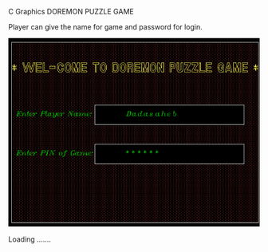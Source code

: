 C Graphics DOREMON PUZZLE GAME

Player can give the name for game and password for login.

![](https://github.com/Dadasaheb-Sawant/C-Graphics-Doremon-Puzzle-game/blob/master/Screenshot%20(105).png)

Loading .......
